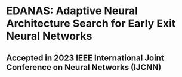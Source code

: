 # EDANAS: Adaptive Neural Architecture Search for Early Exit Neural Networks
## Accepted in 2023 IEEE International Joint Conference on Neural Networks (IJCNN)



